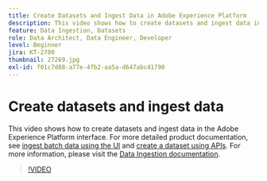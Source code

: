 ```yaml
---
title: Create Datasets and Ingest Data in Adobe Experience Platform
description: This video shows how to create datasets and ingest data in the Adobe Experience Platform interface.
feature: Data Ingestion, Datasets
role: Data Architect, Data Engineer, Developer
level: Beginner
jira: KT-2700
thumbnail: 27269.jpg
exl-id: f01c7d88-a77e-4fb2-aa5a-d647abc41790
---
```

# Create datasets and ingest data

This video shows how to create datasets and ingest data in the Adobe Experience Platform interface. For more detailed product documentation, see [ingest batch data using the UI](https://experienceleague.adobe.com/docs/experience-platform/ingestion/tutorials/ingest-batch-data.html) and [create a dataset using APIs](https://experienceleague.adobe.com/docs/experience-platform/catalog/datasets/create.html). For more information, please visit the [Data Ingestion documentation](https://experienceleague.adobe.com/docs/experience-platform/ingestion/home.html).

>[!VIDEO](https://video.tv.adobe.com/v/27269?learn=on)
